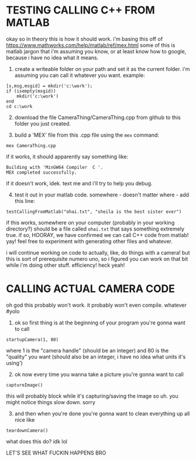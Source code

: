 # TESTING CALLING C++ FROM MATLAB

okay so in theory this is how it should work. i'm basing this off of https://www.mathworks.com/help/matlab/ref/mex.html some of this is matlab jargon that i'm assuming you know, or at least know how to google, because i have no idea what it means.

1. create a writeable folder on your path and set it as the current folder. i'm assuming you can call it whatever you want. example:

```
[s,msg,msgid] = mkdir('c:\work');
if (isempty(msgid))
    mkdir('c:\work')
end
cd c:\work
```

2. download the file CameraThing/CameraThing.cpp from github to this folder you just created.

3. build a 'MEX' file from this .cpp file using the `mex` command:

```
mex CameraThing.cpp
```

if it works, it should apparently say something like:

```
Building with 'MinGW64 Compiler  C '.
MEX completed successfully.
```

if it doesn't work, idek. text me and i'll try to help you debug.

4. test it out in your matlab code. somewhere - doesn't matter where - add this line:

```
testCallingFromMatlab("ohai.txt", "sheila is the best sister ever")
```

if this works, somewhere on your computer (probably in your working directory?) should be a file called `ohai.txt` that says something extremely true. if so, HOORAY, we have confirmed we can call C++ code from matlab! yay! feel free to experiment with generating other files and whatever.

i will continue working on code to actually, like, do things with a camera! but this is sort of prerequisite numero uno, so i figured you can work on that bit while i'm doing other stuff. efficiency! heck yeah!

# CALLING ACTUAL CAMERA CODE

oh god this probably won't work. it probably won't even compile. whatever #yolo

1. ok so first thing is at the beginning of your program you're gonna want to call

```
startupCamera(1, 80)
```

where 1 is the "camera handle" (should be an integer) and 80 is the "quality" you want (should also be an integer, i have no idea what units it's using')

2. ok now every time you wanna take a picture you're gonna want to call

```
captureImage()
```

this will probably block while it's capturing/saving the image so uh. you might notice things slow down. sorry

3. and then when you're done you're gonna want to clean everything up all nice like

```
teardownCamera()
```

what does this do? idk lol

LET'S SEE WHAT FUCKIN HAPPENS BRO